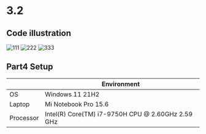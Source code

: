# 3.2
## Code illustration
![111](https://user-images.githubusercontent.com/113371324/196418504-09bea314-2fb5-4f9a-b376-2f30b960ee88.png)
![222](https://user-images.githubusercontent.com/113371324/196418513-aa2190b0-d24d-4335-be25-023ccbd652d9.png)
![333](https://user-images.githubusercontent.com/113371324/196418517-622a5e96-9994-4cfa-b4a2-065145171495.png)

## Part4 Setup
|  | Environment|
|---    |---|
| OS    |    Windows 11 21H2|
|Laptop | Mi Notebook Pro 15.6 |
|Processor | Intel(R) Core(TM) i7-9750H CPU @ 2.60GHz   2.59 GHz |
